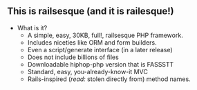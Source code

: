 This is railsesque (and it is railesque!)
-----------------------------------------

- What is it?
  - A simple, easy, 30KB, full!, railsesque PHP framework.
  - Includes niceties like ORM and form builders.
  - Even a script/generate interface (in a later release)
  - Does not include billions of files
  - Downloadable hiphop-php version that is FASSSTT
  - Standard, easy, you-already-know-it MVC
  - Rails-inspired (_read:_ stolen directly from) method names.